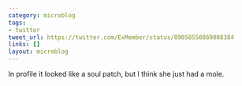 ```yaml
---
category: microblog
tags:
- twitter
tweet_url: https://twitter.com/ExMember/status/89058550869008384
links: []
layout: microblog
---
```

In profile it looked like a soul patch, but I think she just had a mole.
